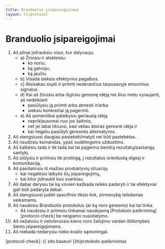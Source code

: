 ```yaml
---
title: Branduolio įsipareigojimai
layout: lt/protocol
---
```

# Branduolio įsipareigojimai

1. Aš pilnai įsitrauksiu visur, kur dalyvauju.
    * a) Žinosiu ir atskleisiu:
        - ko noriu;
        - ką galvoju;
        - ką jaučiu.
    * b) Visada sieksiu efektyvios pagalbos.
    * c) Atsisakau siųsti ir priimti nederančius tarpusavyje emocinius signalus.
    * d) Kai aš žinosiu arba išgirsiu geresnę idėją nei šiuo metu vyraujanti, aš nedelsiant
        - pasiūlysiu ją priimti arba atmesti ir/arba
        - sieksiu konkrečiai ją pagerinti.
    * e) Aš asmeniškai palaikysiu geriausią idėją
        - nepriklausomai nuo jos šaltinio,
        - net jei labai tikiuosi, kad vėliau atsiras geresnė idėja ir
        - kai negaliu pasiūlyti geresnės alternatyvos.
2. Aš stengsiuosi daugiau pastebėti/matyti nei būti pastebėtas.
3. Aš naudosiu komandas, ypač sudėtingoms užduotims.
4. Aš kalbėsiu tada ir tik tada kai tai pagerins bendrą rezultatų/pastangų santykį.
5. Aš siūlysiu ir priimsiu tik protingą, į rezultatus orientuotą elgesį ir komunikaciją.
6. Aš pasišalinsiu iš mažiau produktyvių situacijų
    * kai negalėsiu laikytis šių įsipareigojimų,
    * kai kitur įsitraukti bus svarbiau.
7. Aš dabar darysiu tai ką visvien kažkada reikės padaryti ir tai efektyviai gali būti padaryta dabar.
8. Aš stengsiuosi judėti specifinio tikslo link, pirmenybę teikdamas veiksmams.
9. Aš naudosiu Branduolio protokolus (ar ką nors geresnio) kai tai tinka.
    * Aš naudosiu ir priimsiu tinkamai naudojamą [Protokolo patikrinimą][protocol-check] be neigiamo nusistatymo.
10. Aš nežalosiu ir netoleruosiu kieno nors žalojimo vardan ištikimybės šiems įsipareigojimams.
11. Aš niekada nedarysiu nieko kvailo sąmoningai.

[protocol-check]: {{ site.baseurl }}lt/protokolo-patikrinimas

